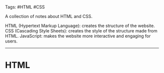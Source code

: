 Tags: #HTML #CSS 

A collection of notes about HTML and CSS.

HTML (Hypertext Markup Language): creates the structure of the website.
CSS (Cascading Style Sheets): creates the style of the structure made from HTML.
JavaScript: makes the website more interactive and engaging for users.

---

# HTML

